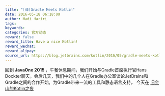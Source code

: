 ```yaml
---
title: "[译]Gradle Meets Kotlin"
date: 2016-05-18 06:18:00
author: Hadi Hariri
tags:
keywords:
categories: 官方动态
reward: false
reward_title: Have a nice Kotlin!
reward_wechat:
reward_alipay:
source_url: https://blog.jetbrains.com/kotlin/2016/05/gradle-meets-kotlin/
---
```


回到<strong> JavaOne 2015 </strong>，午餐休息期间，我们开始与Gradle首席执行官Hans Dockter聊天。会后几天，我们中的几个人在Gradle办公室谈论JetBrains和Gradle之间的合作开始，为Gradle带来一流的工具和静态语言支持。
今天在 [旧金山的Kotlin之夜](http://info.jetbrains.com/Kotlin-Night-2016.html) 